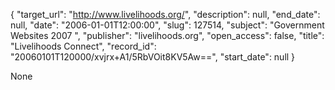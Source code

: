 {
  "target_url": "http://www.livelihoods.org/", 
  "description": null, 
  "end_date": null, 
  "date": "2006-01-01T12:00:00", 
  "slug": 127514, 
  "subject": "Government Websites 2007 ", 
  "publisher": "livelihoods.org", 
  "open_access": false, 
  "title": "Livelihoods Connect", 
  "record_id": "20060101T120000/xvjrx+A1/5RbVOit8KV5Aw==", 
  "start_date": null
}

None